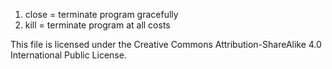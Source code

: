 1. close = terminate program gracefully
1. kill = terminate program at all costs

This file is licensed under the Creative Commons Attribution-ShareAlike 4.0 International Public License.
